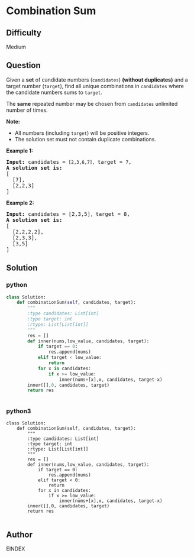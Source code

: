# Combination Sum

## Difficulty
Medium

## Question
<p>Given a <strong>set</strong> of candidate numbers (<code>candidates</code>) <strong>(without duplicates)</strong> and a target number (<code>target</code>), find all unique combinations in <code>candidates</code>&nbsp;where the candidate numbers sums to <code>target</code>.</p>

<p>The <strong>same</strong> repeated number may be chosen from <code>candidates</code>&nbsp;unlimited number of times.</p>

<p><strong>Note:</strong></p>

<ul>
	<li>All numbers (including <code>target</code>) will be positive integers.</li>
	<li>The solution set must not contain duplicate combinations.</li>
</ul>

<p><strong>Example 1:</strong></p>

<pre>
<strong>Input:</strong> candidates = <code>[2,3,6,7], </code>target = <code>7</code>,
<strong>A solution set is:</strong>
[
  [7],
  [2,2,3]
]
</pre>

<p><strong>Example 2:</strong></p>

<pre>
<strong>Input:</strong> candidates = [2,3,5]<code>, </code>target = 8,
<strong>A solution set is:</strong>
[
&nbsp; [2,2,2,2],
&nbsp; [2,3,3],
&nbsp; [3,5]
]
</pre>


## Solution
### python
```python
class Solution:
    def combinationSum(self, candidates, target):
        """
        :type candidates: List[int]
        :type target: int
        :rtype: List[List[int]]
        """
        res = []
        def inner(nums,low_value, candidates, target):
            if target == 0:
                res.append(nums)
            elif target < low_value:
                return
            for x in candidates:
                if x >= low_value:
                    inner(nums+[x],x, candidates, target-x)
        inner([],0, candidates, target)
        return res
        

```
### python3
```python3
class Solution:
    def combinationSum(self, candidates, target):
        """
        :type candidates: List[int]
        :type target: int
        :rtype: List[List[int]]
        """
        res = []
        def inner(nums,low_value, candidates, target):
            if target == 0:
                res.append(nums)
            elif target < 0:
                return
            for x in candidates:
                if x >= low_value:
                    inner(nums+[x],x, candidates, target-x)
        inner([],0, candidates, target)
        return res
        
```

## Author
EINDEX